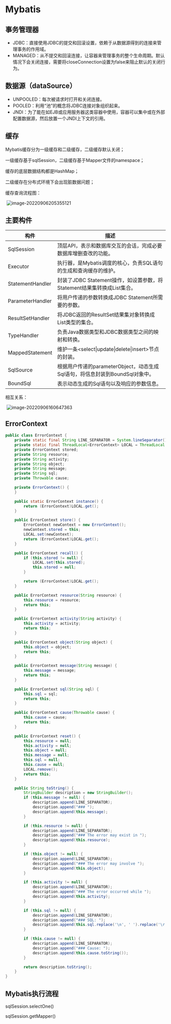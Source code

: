 # Mybatis

## 事务管理器

- JDBC：直接使用JDBC的提交和回滚设置，依赖于从数据源得到的连接来管理事务的作用域。
- MANAGED：从不提交和回滚连接，让容器来管理事务的整个生命周期。默认情况下会关闭连接，需要将closeConnection设置为false来阻止默认的关闭行为。

## 数据源（dataSource）

- UNPOOLED：每次被请求时打开和关闭连接。
- POOLED：利用“池”的概念将JDBC连接对象组织起来。
- JNDI：为了能在如EJB或应用服务器这类容器中使用，容器可以集中或在外部配置数据源，然后放置一个JNDI上下文的引用。

## 缓存

Mybatis缓存分为一级缓存和二级缓存，二级缓存默认关闭；

一级缓存基于sqlSession，二级缓存基于Mapper文件的namespace；

缓存的底层数据结构都是HashMap；

二级缓存在分布式环境下会出现脏数据问题；

缓存查询流程图：

​	![image-20220906205355121](mybatis.assets/image-20220906205355121.png)



## 主要构件

| 构件             | 描述                                                         |
| ---------------- | ------------------------------------------------------------ |
| SqlSession       | 顶层API，表示和数据库交互的会话，完成必要数据库增删查改的功能。 |
| Executor         | 执行器，是Mybatis调度的核心，负责SQL语句的生成和查询缓存的维护。 |
| StatementHandler | 封装了JDBC Statement操作，如设置参数，将Statement结果集转换成List集合。 |
| ParameterHandler | 将用户传递的参数转换成JDBC Statement所需要的参数。           |
| ResultSetHandler | 将JDBC返回的ResultSet结果集对象转换成List类型的集合。        |
| TypeHandler      | 负责Java数据类型和JDBC数据类型之间的映射和转换。             |
| MappedStatement  | 维护一条<select\|update\|delete\|insert>节点的封装。         |
| SqlSource        | 根据用户传递的parameterObject，动态生成Sql语句，将信息封装到BoundSql对象中。 |
| BoundSql         | 表示动态生成的Sql语句以及响应的参数信息。                    |

相互关系：

​	![image-20220906160647363](mybatis.assets/image-20220906160647363.png)



## ErrorContext

```java
public class ErrorContext {
    private static final String LINE_SEPARATOR = System.lineSeparator();
    private static final ThreadLocal<ErrorContext> LOCAL = ThreadLocal.withInitial(ErrorContext::new);
    private ErrorContext stored;
    private String resource;
    private String activity;
    private String object;
    private String message;
    private String sql;
    private Throwable cause;

    private ErrorContext() {
    }

    public static ErrorContext instance() {
        return (ErrorContext)LOCAL.get();
    }

    public ErrorContext store() {
        ErrorContext newContext = new ErrorContext();
        newContext.stored = this;
        LOCAL.set(newContext);
        return (ErrorContext)LOCAL.get();
    }

    public ErrorContext recall() {
        if (this.stored != null) {
            LOCAL.set(this.stored);
            this.stored = null;
        }

        return (ErrorContext)LOCAL.get();
    }

    public ErrorContext resource(String resource) {
        this.resource = resource;
        return this;
    }

    public ErrorContext activity(String activity) {
        this.activity = activity;
        return this;
    }

    public ErrorContext object(String object) {
        this.object = object;
        return this;
    }

    public ErrorContext message(String message) {
        this.message = message;
        return this;
    }

    public ErrorContext sql(String sql) {
        this.sql = sql;
        return this;
    }

    public ErrorContext cause(Throwable cause) {
        this.cause = cause;
        return this;
    }

    public ErrorContext reset() {
        this.resource = null;
        this.activity = null;
        this.object = null;
        this.message = null;
        this.sql = null;
        this.cause = null;
        LOCAL.remove();
        return this;
    }

    public String toString() {
        StringBuilder description = new StringBuilder();
        if (this.message != null) {
            description.append(LINE_SEPARATOR);
            description.append("### ");
            description.append(this.message);
        }

        if (this.resource != null) {
            description.append(LINE_SEPARATOR);
            description.append("### The error may exist in ");
            description.append(this.resource);
        }

        if (this.object != null) {
            description.append(LINE_SEPARATOR);
            description.append("### The error may involve ");
            description.append(this.object);
        }

        if (this.activity != null) {
            description.append(LINE_SEPARATOR);
            description.append("### The error occurred while ");
            description.append(this.activity);
        }

        if (this.sql != null) {
            description.append(LINE_SEPARATOR);
            description.append("### SQL: ");
            description.append(this.sql.replace('\n', ' ').replace('\r', ' ').replace('\t', ' ').trim());
        }

        if (this.cause != null) {
            description.append(LINE_SEPARATOR);
            description.append("### Cause: ");
            description.append(this.cause.toString());
        }

        return description.toString();
    }
}
```



## Mybatis执行流程

sqlSession.selectOne()

sqlSession.getMapper()